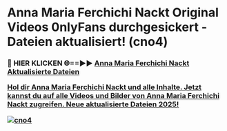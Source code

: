 # Anna Maria Ferchichi Nackt Original Videos 0nlyFans durchgesickert - Dateien aktualisiert! (cno4)

<h3>🔴 HIER KLICKEN 🌐==►► <a href="https://tinyurl.com/h6vf6nb8" rel="nofollow">Anna Maria Ferchichi Nackt Aktualisierte Dateien

Hol dir Anna Maria Ferchichi Nackt und alle Inhalte. Jetzt kannst du auf alle Videos und Bilder von Anna Maria Ferchichi Nackt zugreifen. Neue aktualisierte Dateien 2025!

[![cno4](https://i.imgur.com/sD4kR3V.gif)](https://tinyurl.com/h6vf6nb8)
